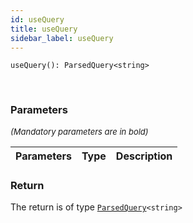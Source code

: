 ```yaml
---
id: useQuery
title: useQuery
sidebar_label: useQuery
---
```


```tsx
useQuery(): ParsedQuery<string>
```
<br/>



### Parameters

<font size="2"><i>(Mandatory parameters are in bold)</i></font>

| Parameters | Type | Description |
| --------- | ---- | ----------- |


### Return



The return is of type <code>[ParsedQuery](/framework-api/interfaces/ParsedQuery.md)<string\></code>